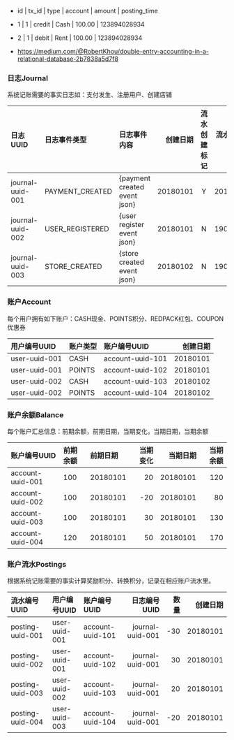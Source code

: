  - id  | tx_id | type   | account | amount | posting_time
 - 1   | 1     | credit | Cash    | 100.00 | 123894028934
 - 2   | 1     | debit  | Rent    | 100.00 | 123894028934
 
 
 - https://medium.com/@RobertKhou/double-entry-accounting-in-a-relational-database-2b7838a5d7f8
 
### 日志Journal
系统记账需要的事实日志如：支付发生、注册用户、创建店铺

| 日志UUID          | 日志事件类型       | 日志事件内容                  |创建日期  |流水创建标记  |流水创建日期 |
| :--------------- |:------------------| :---------------------------|--------:|:----------:|----------:|
| journal-uuid-001 | PAYMENT_CREATED   | {payment created event json}|20180101 |    Y       |20180101   |
| journal-uuid-002 | USER_REGISTERED   | {user register event json}  |20180101 |    N       |19000101   |
| journal-uuid-003 | STORE_CREATED     | {store created event json}  |20180102 |    N       |19000101   |
  
### 账户Account
每个用户拥有如下账户：CASH现金、POINTS积分、REDPACK红包、COUPON优惠券

| 用户编号UUID   | 账户类型  | 账户编号UUID        | 创建日期 | 
| :------------ |:---------| :------------------|--------:|
| user-uuid-001 | CASH     | account-uuid-101   |20180101 |
| user-uuid-001 | POINTS   | account-uuid-102   |20180101 |
| user-uuid-002 | CASH     | account-uuid-103   |20180102 |
| user-uuid-002 | POINTS   | account-uuid-104   |20180102 |
 
### 账户余额Balance
每个账户汇总信息：前期余额，前期日期，当期变化，当期日期，当期余额

| 账户编号UUID      | 前期余额  | 前期日期  | 当期变化 | 当期日期  | 当期余额 |
| :--------------- |:---------| :--------|-------:|---------:|--------:|
| account-uuid-001 | 100      | 20180101 |   20   | 20180101 |  120    |
| account-uuid-002 | 100      | 20180101 |   -20  | 20180101 |   80    |
| account-uuid-003 | 100      | 20180101 |   30   | 20180101 |  130    |
| account-uuid-004 | 120      | 20180101 |   50   | 20180101 |  170    |
 
 
### 账户流水Postings
根据系统记账需要的事实计算奖励积分、转换积分，记录在相应账户流水里。

| 流水编号UUID      | 用户编号UUID     | 账户编号UUID        |   日志编号UUID    | 数量   | 创建日期  |
| :--------------- |:----------------| :------------------|-----------------:|-------:|--------:|
| posting-uuid-001 | user-uuid-001   | account-uuid-101   | journal-uuid-001 |  -30   |20180101 |
| posting-uuid-002 | user-uuid-001   | account-uuid-102   | journal-uuid-001 |   30   |20180101 |
| posting-uuid-003 | user-uuid-002   | account-uuid-103   | journal-uuid-001 |   20   |20180101 |
| posting-uuid-004 | user-uuid-003   | account-uuid-104   | journal-uuid-001 |  -20   |20180101 |
 
